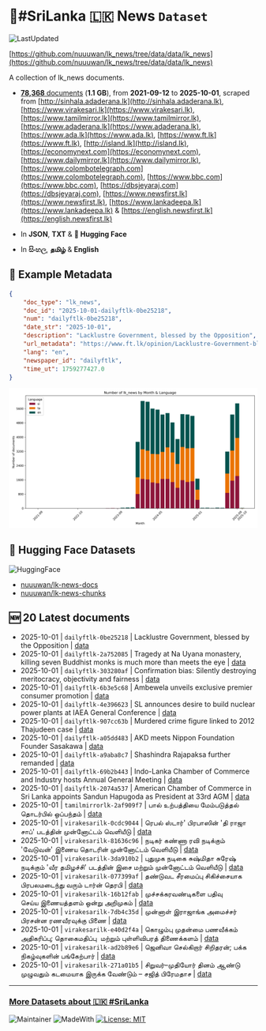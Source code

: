 # 📄#SriLanka 🇱🇰 News `Dataset`

![LastUpdated](https://img.shields.io/badge/last_updated-2025--10--01_05:48:19-green)

[https://github.com/nuuuwan/lk_news/tree/data/data/lk_news](https://github.com/nuuuwan/lk_news/tree/data/data/lk_news)

A collection of lk_news documents.

- [**78,368** documents](https://github.com/nuuuwan/lk_news/tree/data/data/lk_news) (**1.1 GB**), from **2021-09-12** to **2025-10-01**, scraped from [http://sinhala.adaderana.lk](http://sinhala.adaderana.lk), [https://www.virakesari.lk](https://www.virakesari.lk), [https://www.tamilmirror.lk](https://www.tamilmirror.lk), [https://www.adaderana.lk](https://www.adaderana.lk), [https://www.ada.lk](https://www.ada.lk), [https://www.ft.lk](https://www.ft.lk), [http://island.lk](http://island.lk), [https://economynext.com](https://economynext.com), [https://www.dailymirror.lk](https://www.dailymirror.lk), [https://www.colombotelegraph.com](https://www.colombotelegraph.com), [https://www.bbc.com](https://www.bbc.com), [https://dbsjeyaraj.com](https://dbsjeyaraj.com), [https://www.newsfirst.lk](https://www.newsfirst.lk), [https://www.lankadeepa.lk](https://www.lankadeepa.lk) & [https://english.newsfirst.lk](https://english.newsfirst.lk)

- In **JSON**, **TXT** & **🤗 Hugging Face**

- In **සිංහල**, **தமிழ்** & **English**

## 📝 Example Metadata

```json
{
    "doc_type": "lk_news",
    "doc_id": "2025-10-01-dailyftlk-0be25218",
    "num": "dailyftlk-0be25218",
    "date_str": "2025-10-01",
    "description": "Lacklustre Government, blessed by the Opposition",
    "url_metadata": "https://www.ft.lk/opinion/Lacklustre-Government-blessed-by-the-Opposition/14-782439",
    "lang": "en",
    "newspaper_id": "dailyftlk",
    "time_ut": 1759277427.0
}
```

![Chart](https://raw.githubusercontent.com/nuuuwan/lk_news/refs/heads/data/data/lk_news/docs_by_month_and_lang.png)

## 🤗 Hugging Face Datasets

![HuggingFace](https://img.shields.io/badge/-HuggingFace-FDEE21?style=for-the-badge&logo=HuggingFace)

- [nuuuwan/lk-news-docs](https://huggingface.co/datasets/nuuuwan/lk-news-docs)
- [nuuuwan/lk-news-chunks](https://huggingface.co/datasets/nuuuwan/lk-news-chunks)

## 🆕 20 Latest documents

- 2025-10-01 | `dailyftlk-0be25218` | Lacklustre Government, blessed by the Opposition | [data](https://github.com/nuuuwan/lk_news/tree/data/data/lk_news/2020s/2025/2025-10-01-dailyftlk-0be25218)
- 2025-10-01 | `dailyftlk-2a752085` | Tragedy at Na Uyana monastery, killing seven Buddhist monks is much more than meets the eye | [data](https://github.com/nuuuwan/lk_news/tree/data/data/lk_news/2020s/2025/2025-10-01-dailyftlk-2a752085)
- 2025-10-01 | `dailyftlk-303280af` | Confirmation bias: Silently destroying meritocracy, objectivity and fairness | [data](https://github.com/nuuuwan/lk_news/tree/data/data/lk_news/2020s/2025/2025-10-01-dailyftlk-303280af)
- 2025-10-01 | `dailyftlk-6b3e5c68` | Ambewela unveils exclusive premier consumer promotion | [data](https://github.com/nuuuwan/lk_news/tree/data/data/lk_news/2020s/2025/2025-10-01-dailyftlk-6b3e5c68)
- 2025-10-01 | `dailyftlk-4e396623` | SL announces desire to build nuclear power plants at IAEA General Conference | [data](https://github.com/nuuuwan/lk_news/tree/data/data/lk_news/2020s/2025/2025-10-01-dailyftlk-4e396623)
- 2025-10-01 | `dailyftlk-907cc63b` | Murdered crime figure linked to 2012 Thajudeen case | [data](https://github.com/nuuuwan/lk_news/tree/data/data/lk_news/2020s/2025/2025-10-01-dailyftlk-907cc63b)
- 2025-10-01 | `dailyftlk-a05dd483` | AKD meets Nippon Foundation Founder Sasakawa | [data](https://github.com/nuuuwan/lk_news/tree/data/data/lk_news/2020s/2025/2025-10-01-dailyftlk-a05dd483)
- 2025-10-01 | `dailyftlk-a9aba8c7` | Shashindra Rajapaksa further remanded | [data](https://github.com/nuuuwan/lk_news/tree/data/data/lk_news/2020s/2025/2025-10-01-dailyftlk-a9aba8c7)
- 2025-10-01 | `dailyftlk-69b2b443` | Indo-Lanka Chamber of Commerce  and Industry hosts Annual General Meeting | [data](https://github.com/nuuuwan/lk_news/tree/data/data/lk_news/2020s/2025/2025-10-01-dailyftlk-69b2b443)
- 2025-10-01 | `dailyftlk-2074a537` | American Chamber  of Commerce  in Sri Lanka appoints Sandun Hapugoda as President at 33rd AGM | [data](https://github.com/nuuuwan/lk_news/tree/data/data/lk_news/2020s/2025/2025-10-01-dailyftlk-2074a537)
- 2025-10-01 | `tamilmirrorlk-2af909f7` | பால் உற்பத்தியை மேம்படுத்தல் தொடர்பில் ஒப்பந்தம் | [data](https://github.com/nuuuwan/lk_news/tree/data/data/lk_news/2020s/2025/2025-10-01-tamilmirrorlk-2af909f7)
- 2025-10-01 | `virakesarilk-0cdc9044` | ரெபல் ஸ்டார்' பிரபாஸின் 'தி ராஜா சாப்' படத்தின் முன்னோட்டம் வெளியீடு | [data](https://github.com/nuuuwan/lk_news/tree/data/data/lk_news/2020s/2025/2025-10-01-virakesarilk-0cdc9044)
- 2025-10-01 | `virakesarilk-81636c96` | நடிகர் கண்ணா ரவி நடிக்கும் 'வேடுவன்' இணைய தொடரின் முன்னோட்டம் வெளியீடு | [data](https://github.com/nuuuwan/lk_news/tree/data/data/lk_news/2020s/2025/2025-10-01-virakesarilk-81636c96)
- 2025-10-01 | `virakesarilk-3da910b2` | புதுமுக நடிகை சுஷ்மிதா சுரேஷ் நடிக்கும் 'வீர தமிழச்சி' படத்தின் இசை மற்றும் முன்னோட்டம் வெளியீடு | [data](https://github.com/nuuuwan/lk_news/tree/data/data/lk_news/2020s/2025/2025-10-01-virakesarilk-3da910b2)
- 2025-10-01 | `virakesarilk-077399af` | தண்டுவட சீரமைப்பு சிகிச்சையாக பிரபலமடைந்து வரும் டார்ன் தெரபி | [data](https://github.com/nuuuwan/lk_news/tree/data/data/lk_news/2020s/2025/2025-10-01-virakesarilk-077399af)
- 2025-10-01 | `virakesarilk-16b12fab` | முச்சக்கரவண்டிகளை பதிவு செய்ய இணையத்தளம் ஒன்று அறிமுகம் | [data](https://github.com/nuuuwan/lk_news/tree/data/data/lk_news/2020s/2025/2025-10-01-virakesarilk-16b12fab)
- 2025-10-01 | `virakesarilk-7db4c35d` | முன்னாள் இராஜாங்க அமைச்சர் பிரசன்ன ரணவீரவுக்கு பிணை | [data](https://github.com/nuuuwan/lk_news/tree/data/data/lk_news/2020s/2025/2025-10-01-virakesarilk-7db4c35d)
- 2025-10-01 | `virakesarilk-e40d2f4a` | கொழும்பு முதன்மை பணவீக்கம் அதிகரிப்பு; தொகைமதிப்பு  மற்றும் புள்ளிவிபரத் திணைக்களம் | [data](https://github.com/nuuuwan/lk_news/tree/data/data/lk_news/2020s/2025/2025-10-01-virakesarilk-e40d2f4a)
- 2025-10-01 | `virakesarilk-ad2b89e6` | ஜெனிவா செல்கிறார் சிறிதரன்; பக்க நிகழ்வுகளின் பங்கேற்பார் | [data](https://github.com/nuuuwan/lk_news/tree/data/data/lk_news/2020s/2025/2025-10-01-virakesarilk-ad2b89e6)
- 2025-10-01 | `virakesarilk-271a01b5` | சிறுவர்–முதியோர் தினம் ஆண்டு முழுவதும் கடமையாக இருக்க வேண்டும் – சஜித் பிரேமதாச | [data](https://github.com/nuuuwan/lk_news/tree/data/data/lk_news/2020s/2025/2025-10-01-virakesarilk-271a01b5)

---

### [More Datasets about 🇱🇰 #SriLanka](https://github.com/nuuuwan/lk_datasets)

![Maintainer](https://img.shields.io/badge/maintainer-nuuuwan-red)
![MadeWith](https://img.shields.io/badge/made_with-python-blue)
[![License: MIT](https://img.shields.io/badge/License-MIT-yellow.svg)](https://opensource.org/licenses/MIT)
